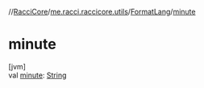 //[RacciCore](../../../index.md)/[me.racci.raccicore.utils](../index.md)/[FormatLang](index.md)/[minute](minute.md)

# minute

[jvm]\
val [minute](minute.md): [String](https://kotlinlang.org/api/latest/jvm/stdlib/kotlin/-string/index.html)
